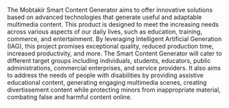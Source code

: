  The Mobtakir Smart Content Generator aims to offer innovative solutions based on advanced technologies that generate useful and adaptable multimedia content. This product is designed to meet the increasing needs across various aspects of our daily lives, such as education, training, commerce, and entertainment. By leveraging Intelligent Artificial Generation (IAG), this project promises exceptional quality, reduced production time, increased productivity, and more. The Smart Content Generator will cater to different target groups including individuals, students, educators, public administrations, commercial enterprises, and service providers. It also aims to address the needs of people with disabilities by providing assistive educational content, generating engaging multimedia scenes, creating divertissement content while protecting minors from inappropriate material, combating false and harmful content online.
